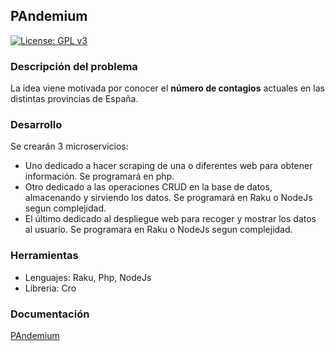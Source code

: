 
## PAndemium
[![License: GPL v3](https://img.shields.io/badge/License-GPLv3-blue.svg)](https://www.gnu.org/licenses/gpl-3.0)

### Descripción del problema
La idea viene motivada por conocer el **número de contagios** actuales en las distintas
provincias de España.

### Desarrollo
Se crearán 3 microservicios:
- Uno dedicado a hacer scraping de una o diferentes web para obtener información. Se programará en php.
- Otro dedicado a las operaciones CRUD en la base de datos, almacenando y sirviendo los datos. Se programará en Raku o NodeJs segun complejidad.
- El último dedicado al despliegue web para recoger y mostrar los datos al usuario. Se programara en Raku o NodeJs segun complejidad.

### Herramientas
- Lenguajes: Raku, Php, NodeJs
- Libreria: Cro

### Documentación
[PAndemium](https://danielruizmed.github.io/ProyectoIV/)


